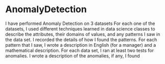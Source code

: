 # AnomalyDetection
I have performed Anomaly Detection on 3 datasets
For each one of the datasets, I used different techniques learned in data science classes
to describe the attributes, their domains of values, and any patterns I saw in the
data set. I recorded the details of how I found the patterns.
For each pattern that I saw, I wrote a description in English (for a
manager) and a mathematical description. 
For each data set, I ran at least two tests for anomalies.
I wrote a description of the anomalies, if any, I found
